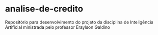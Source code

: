 # analise-de-credito
Repositório para desenvolvimento do projeto da disciplina de Inteligência Artificial ministrada pelo professor Eraylson Galdino
